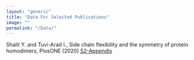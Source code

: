 ```yaml
---
layout: "generic"
title: "Data For Selected Publications"
image: ""
permalink: "/Data/"
---
```



Shalit Y. and Tuvi-Arad I., Side chain flexibility and the symmetry of protein homodimers, PlosONE (2020)
[S2-Appendix](/assets/data/S2-appendix.xlsx)
<!--[Symmetry of Protein Homodimers](/assets/data/S2-appendix.xlsx)-->
